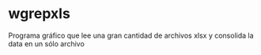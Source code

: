 # wgrepxls
Programa gráfico que lee una gran cantidad de archivos xlsx y consolida la data en un sólo archivo
